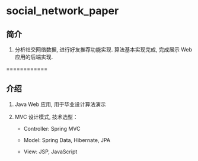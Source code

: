 social_network_paper
====================

## 简介

1. 分析社交网络数据, 进行好友推荐功能实现. 算法基本实现完成, 完成展示 Web 应用的后端实现.

============
## 介绍

1. Java Web 应用, 用于毕业设计算法演示

2. MVC 设计模式, 技术选型：

    - Controller: Spring MVC
    
    - Model: Spring Data, Hibernate, JPA
    
    - View: JSP, JavaScript 
